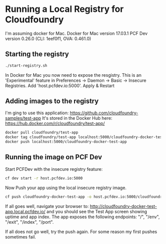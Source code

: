 # Running a Local Registry for Cloudfoundry

I'm assuming docker for Mac. 
Docker for Mac version 17.03.1
PCF Dev version 0.26.0 (CLI: 1eef0f1, OVA: 0.461.0)

## Starting the registry

````bash
./start-registry.sh
````

In Docker for Mac you now need to expose the resgistry. This is an 'Experimental' feature in 
Preferences -> Daemon -> Basic -> Insecure Registries. Add 'host.pcfdev.io:5000'. 
Apply & Restart

## Adding images to the registry

I'm ging to use this application: https://github.com/cloudfoundry-samples/test-app
It's stored in the Docker Hub here: https://hub.docker.com/r/cloudfoundry/test-app/

````bash
docker pull cloudfoundry/test-app
docker tag cloudfoundry/test-app localhost:5000/cloudfoundry-docker-test-app
docker push localhost:5000/cloudfoundry-docker-test-app
````

## Running the image on PCF Dev

Start PCFDev with the insecure registry feature:

````bash
cf dev start -r host.pcfdev.io:5000
````

Now Push your app using the local insecure registry image.

````bash
cf push cloudfoundry-docker-test-app -o host.pcfdev.io:5000/cloudfoundry-docker-test-app
````

If all goes well, navigate your browser to: http://cloudfoundry-docker-test-app.local.pcfdev.io/
and you should see the Test App screen showing uptime and app index. The app exposes the following 
endpoints: "/", "/env", "/exit", "/index", "/port".

If all does not go well, try the push again. For some reason my first pushes sometimes fail.



